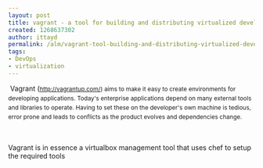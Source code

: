 ```yaml
---
layout: post
title: vagrant - a tool for building and distributing virtualized development environments
created: 1268637302
author: ittayd
permalink: /alm/vagrant-tool-building-and-distributing-virtualized-development-environments
tags:
- DevOps
- virtualization
---
```

<p>&nbsp;Vagrant (<span class="Apple-style-span" style="line-height: 19px; font-size: 12px; "><a href="http://vagrantup.com/">http://vagrantup.com/</a>) aims to make it easy to create environments for developing applications. Today's enterprise applications depend on many external tools and libraries to operate. Having to set these on the developer's own machine is tedious, error prone and leads to conflicts as the product evolves and dependencies change.</span></p>
<p>&nbsp;</p>
<p>Vagrant is in essence a virtualbox management tool that uses chef to setup the required tools</p>
<p>&nbsp;</p>
<p>&nbsp;</p>
